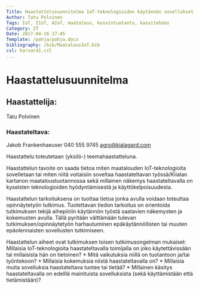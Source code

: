 ```yaml
---
Title: Haastattelusuunnitelma IoT-teknologioiden käytännön sovellukset kasvintuotannossa
Author: Tatu Polvinen
Tags: IoT, IIoT, AIoT, maatalous, kasvintuotanto, kasvitehdas
Category: IT
Date: 2017-04-16 17:45
Template: /pohja/pohja.docx
bibliography: /bib/MaatalousIoT.bib
csl: harvard1.csl
...
```


# Haastattelusuunnitelma

## Haastattelija:
Tatu Polvinen
### Haastateltava:
Jakob Frankenhaeuser
040 555 9745
 agro@kialagard.com

Haastattelu toteutetaan  (yksilö-) teemahaastatteluna.

Haastattelun tavoite on saada tietoa miten maatalouden IoT-teknologioita sovelletaan tai miten niitä voitaisiin soveltaa haastateltavan työssä/Kiialan kartanon maataloustuotannossa sekä millainen näkemys haastateltavalla on kyseisten teknologioiden hyödyntämisestä ja käyttökelpoisuudesta.

Haastattelun tarkoituksena on tuottaa tietoa jonka avulla voidaan toteuttaa opinnäytetyön tutkimus. Tuotettavan tiedon tarkoitus on orientoida tutkimuksen tekijä aihepiiriin käytännön työstä saatavien näkemysten ja kokemusten avulla. Tällä pyritään välttämään tulevan tutkimuksen/opinnäytetyön harhautuminen epäkäytännöllisten tai muuten epäolennaisten sovellusten tutkimiseen.

Haastattelun aiheet ovat tutkimuksen toisen tutkimusongelman mukaiset:
    Millaisia IoT-teknologioita haastateltavalla toimijalla on joko käytettävissään tai millaisista hän on tietoinen?
        * Mitä vaikutuksia niillä on tuotantoon ja/tai työntekoon?
        * Millaisia kokemuksia niistä haastateltavalla on?
        * Millaisia muita sovelluksia haastateltava tuntee tai tietää?
        * Millainen käsitys haastateltavalla on edelllä mainituista sovelluksista (sekä käyttämistään että tietämistään)?













